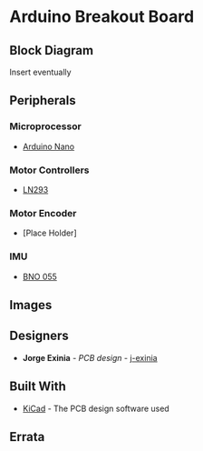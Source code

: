 # Arduino Breakout Board

## Block Diagram

Insert eventually

## Peripherals

### Microprocessor 

* [Arduino Nano](https://www.arduino.cc/en/uploads/Main/ArduinoNanoManual23.pdf)

### Motor Controllers

* [LN293](https://drive.google.com/drive/u/0/folders/1xsJGETTpcq1XzuCTXawy3HPFXWkEYlSV)

### Motor Encoder

* [Place Holder]


### IMU

* [BNO 055](https://drive.google.com/drive/u/0/folders/1xsJGETTpcq1XzuCTXawy3HPFXWkEYlSV)


## Images

## Designers

* **Jorge Exinia** - *PCB design* - [j-exinia](https://github.com/j-exinia)

## Built With

* [KiCad](https://kicad-pcb.org/) - The PCB design software used

## Errata
